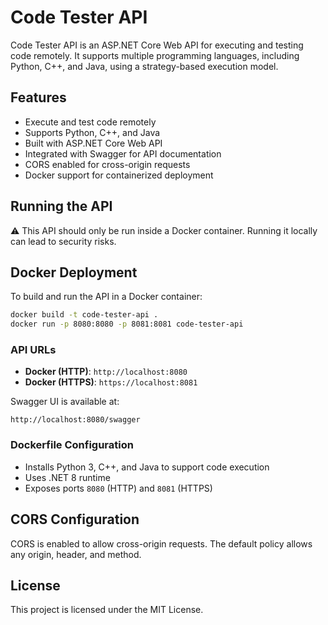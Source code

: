 # Code Tester API

Code Tester API is an ASP.NET Core Web API for executing and testing code remotely. It supports multiple programming languages, including Python, C++, and Java, using a strategy-based execution model.

## Features
- Execute and test code remotely
- Supports Python, C++, and Java
- Built with ASP.NET Core Web API
- Integrated with Swagger for API documentation
- CORS enabled for cross-origin requests
- Docker support for containerized deployment

## Running the API

⚠️ This API should only be run inside a Docker container. Running it locally can lead to security risks.

## Docker Deployment

To build and run the API in a Docker container:

```sh
docker build -t code-tester-api .
docker run -p 8080:8080 -p 8081:8081 code-tester-api
```

### API URLs
- **Docker (HTTP)**: `http://localhost:8080`
- **Docker (HTTPS)**: `https://localhost:8081`

Swagger UI is available at:
```
http://localhost:8080/swagger
```

### Dockerfile Configuration
- Installs Python 3, C++, and Java to support code execution
- Uses .NET 8 runtime
- Exposes ports `8080` (HTTP) and `8081` (HTTPS)

## CORS Configuration

CORS is enabled to allow cross-origin requests. The default policy allows any origin, header, and method.

## License

This project is licensed under the MIT License.


